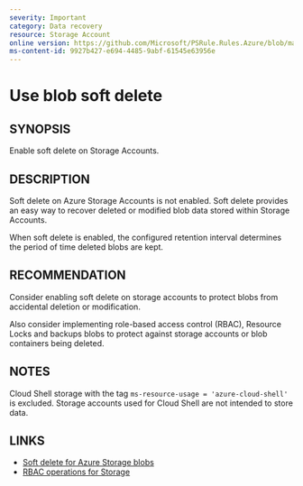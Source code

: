 ```yaml
---
severity: Important
category: Data recovery
resource: Storage Account
online version: https://github.com/Microsoft/PSRule.Rules.Azure/blob/master/docs/rules/en/Azure.Storage.SoftDelete.md
ms-content-id: 9927b427-e694-4485-9abf-61545e63956e
---
```


# Use blob soft delete

## SYNOPSIS

Enable soft delete on Storage Accounts.

## DESCRIPTION

Soft delete on Azure Storage Accounts is not enabled.
Soft delete provides an easy way to recover deleted or modified blob data stored within Storage Accounts.

When soft delete is enabled, the configured retention interval determines the period of time deleted blobs are kept.

## RECOMMENDATION

Consider enabling soft delete on storage accounts to protect blobs from accidental deletion or modification.

Also consider implementing role-based access control (RBAC), Resource Locks and backups blobs to protect against storage accounts or blob containers being deleted.

## NOTES

Cloud Shell storage with the tag `ms-resource-usage = 'azure-cloud-shell'` is excluded.
Storage accounts used for Cloud Shell are not intended to store data.

## LINKS

- [Soft delete for Azure Storage blobs](https://docs.microsoft.com/en-us/azure/storage/blobs/storage-blob-soft-delete)
- [RBAC operations for Storage](https://docs.microsoft.com/en-us/azure/role-based-access-control/resource-provider-operations#microsoftstorage)
